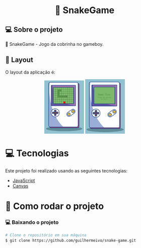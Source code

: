 <div align="center">
    <h1>🐍 SnakeGame</h1>
</div>

## 💻 Sobre o projeto

🐍 SnakeGame - Jogo da cobrinha no gameboy.

## 🎨 Layout

O layout da aplicação é:

<div align="center">
    <img width="25%" src="https://github.com/guilhermeivo/snake-game/blob/master/.github/InGameScreen.png" alt="SnakeGame" title="SnakeGame" />
    <img width="25%" src="https://github.com/guilhermeivo/snake-game/blob/master/.github/GameOverScreen.png" alt="SnakeGame" title="SnakeGame" />
</div>

# :computer: Tecnologias

Este projeto foi realizado usando as seguintes tecnologias:

<ul>
  <li><a href="https://www.javascript.com/">JavaScript</a></li>
  <li><a href="https://developer.mozilla.org/docs/Web/API/Canvas_API">Canvas</a></li>
</ul>

# :construction_worker: Como rodar o projeto

### :computer: Baixando o projeto

```bash
# Clone o repositório em sua máquina
$ git clone https://github.com/guilhermeivo/snake-game.git
```
